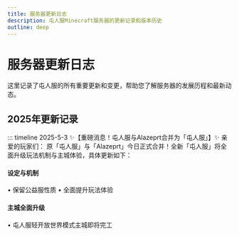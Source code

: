 ```yaml
---
title: 服务器更新日志
description: 屯人服Minecraft服务器的更新记录和版本历史
outline: deep
---
```


# 服务器更新日志

这里记录了屯人服的所有重要更新和变更，帮助您了解服务器的发展历程和最新动态。

## 2025年更新记录

::: timeline 2025-5-3
✨【重磅消息！屯人服与Alazeprt合并为「屯人服」】✨
亲爱的玩家们：
原「屯人服」与「Alazeprt」今日正式合并！全新「屯人服」将全面升级玩法机制与主城体验，具体更新如下：
#### 设定与机制
• 保留公益服性质
• 全面提升玩法体验
#### 主城全面升级
• 屯人服轻开放世界模式主城即将完工